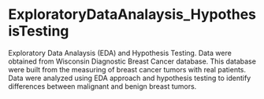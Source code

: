 # ExploratoryDataAnalaysis_HypothesisTesting
Exploratory Data Analaysis (EDA) and Hypothesis Testing.
Data were obtained from Wisconsin Diagnostic Breast Cancer database. This database were built from the measuring of breast cancer tumors with real patients.
Data were analyzed using EDA approach and hypothesis testing to identify differences between malignant and benign breast tumors.
